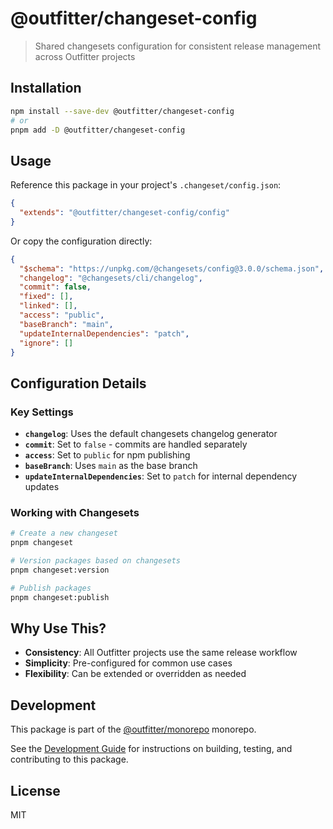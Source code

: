 # @outfitter/changeset-config

> Shared changesets configuration for consistent release management across Outfitter projects

## Installation

```bash
npm install --save-dev @outfitter/changeset-config
# or
pnpm add -D @outfitter/changeset-config
```

## Usage

Reference this package in your project's `.changeset/config.json`:

```json
{
  "extends": "@outfitter/changeset-config/config"
}
```

Or copy the configuration directly:

```json
{
  "$schema": "https://unpkg.com/@changesets/config@3.0.0/schema.json",
  "changelog": "@changesets/cli/changelog",
  "commit": false,
  "fixed": [],
  "linked": [],
  "access": "public",
  "baseBranch": "main",
  "updateInternalDependencies": "patch",
  "ignore": []
}
```

## Configuration Details

### Key Settings

- **`changelog`**: Uses the default changesets changelog generator
- **`commit`**: Set to `false` - commits are handled separately
- **`access`**: Set to `public` for npm publishing
- **`baseBranch`**: Uses `main` as the base branch
- **`updateInternalDependencies`**: Set to `patch` for internal dependency updates

### Working with Changesets

```bash
# Create a new changeset
pnpm changeset

# Version packages based on changesets
pnpm changeset:version

# Publish packages
pnpm changeset:publish
```

## Why Use This?

- **Consistency**: All Outfitter projects use the same release workflow
- **Simplicity**: Pre-configured for common use cases
- **Flexibility**: Can be extended or overridden as needed

## Development

This package is part of the [@outfitter/monorepo](https://github.com/outfitter-dev/monorepo) monorepo.

See the [Development Guide](../../docs/contributing/development.md) for instructions on building, testing, and contributing to this package.

## License

MIT

